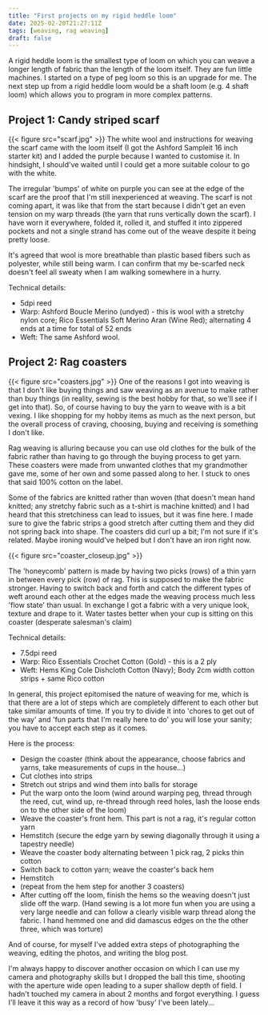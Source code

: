 ```yaml
---
title: "First projects on my rigid heddle loom"
date: 2025-02-20T21:27:11Z
tags: [weaving, rag weaving]
draft: false
---
```


A rigid heddle loom is the smallest type of loom on which you can weave a longer length of fabric than the length of the loom itself. They are fun little machines. I started on a type of peg loom so this is an upgrade for me. The next step up from a rigid heddle loom would be a shaft loom (e.g. 4 shaft loom) which allows you to program in more complex patterns.

## Project 1: Candy striped scarf

{{< figure src="scarf.jpg" >}}
The white wool and instructions for weaving the scarf came with the loom itself (I got the Ashford Sampleit 16 inch starter kit) and I added the purple because I wanted to customise it. In hindsight, I should've waited until I could get a more suitable colour to go with the white.

The irregular 'bumps' of white on purple you can see at the edge of the scarf are the proof that I'm still inexperienced at weaving. The scarf is not coming apart, it was like that from the start because I didn't get an even tension on my warp threads (the yarn that runs vertically down the scarf). I have worn it everywhere, folded it, rolled it, and stuffed it into zippered pockets and not a single strand has come out of the weave despite it being pretty loose.

It's agreed that wool is more breathable than plastic based fibers such as polyester, while still being warm. I can confirm that my be-scarfed neck doesn't feel all sweaty when I am walking somewhere in a hurry.

Technical details:
- 5dpi reed
- Warp: Ashford Boucle Merino (undyed) - this is wool with a stretchy nylon core; Rico Essentials Soft Merino Aran (Wine Red); alternating 4 ends at a time for total of 52 ends
- Weft: The same Ashford wool.

## Project 2: Rag coasters

{{< figure src="coasters.jpg" >}}
One of the reasons I got into weaving is that I don't like buying things and saw weaving as an avenue to make rather than buy things (in reality, sewing is the best hobby for that, so we'll see if I get into that). So, of course having to buy the yarn to weave with is a bit vexing. I like shopping for my hobby items as much as the next person, but the overall process of craving, choosing, buying and receiving is something I don't like.

Rag weaving is alluring because you can use old clothes for the bulk of the fabric rather than having to go through the buying process to get yarn. These coasters were made from unwanted clothes that my grandmother gave me, some of her own and some passed along to her. I stuck to ones that said 100% cotton on the label.

Some of the fabrics are knitted rather than woven (that doesn't mean hand knitted; any stretchy fabric such as a t-shirt is machine knitted) and I had heard that this stretchiness can lead to issues, but it was fine here. I made sure to give the fabric strips a good stretch after cutting them and they did not spring back into shape. The coasters did curl up a bit; I'm not sure if it's related. Maybe ironing would've helped but I don't have an iron right now.

{{< figure src="coaster_closeup.jpg" >}}

The 'honeycomb' pattern is made by having two picks (rows) of a thin yarn in between every pick (row) of rag. This is supposed to make the fabric stronger. Having to switch back and forth and catch the different types of weft around each other at the edges made the weaving process much less 'flow state' than usual. In exchange I got a fabric with a very unique look, texture and drape to it. Water tastes better when your cup is sitting on this coaster (desperate salesman's claim)

Technical details:
- 7.5dpi reed
- Warp: Rico Essentials Crochet Cotton (Gold) - this is a 2 ply
- Weft: Hems King Cole Dishcloth Cotton (Navy); Body 2cm width cotton strips + same Rico cotton

In general, this project epitomised the nature of weaving for me, which is that there are a lot of steps which are completely different to each other but take similar amounts of time. If you try to divide it into 'chores to get out of the way' and 'fun parts that I'm really here to do' you will lose your sanity; you have to accept each step as it comes.

Here is the process:

- Design the coaster (think about the appearance, choose fabrics and yarns, take measurements of cups in the house...) 
- Cut clothes into strips
- Stretch out strips and wind them into balls for storage
- Put the warp onto the loom (wind around warping peg, thread through the reed, cut, wind up, re-thread through reed holes, lash the loose ends on to the other side of the loom)
- Weave the coaster's front hem. This part is not a rag, it's regular cotton yarn
- Hemstitch (secure the edge yarn by sewing diagonally through it using a tapestry needle)
- Weave the coaster body alternating between 1 pick rag, 2 picks thin cotton
- Switch back to cotton yarn; weave the coaster's back hem
- Hemstitch
- (repeat from the hem step for another 3 coasters) 
- After cutting off the loom, finish the hems so the weaving doesn't just slide off the warp. (Hand sewing is a lot more fun when you are using a very large needle and can follow a clearly visible warp thread along the fabric. I hand hemmed one and did damascus edges on the the other three, which was torture)

And of course, for myself I've added extra steps of photographing the weaving, editing the photos, and writing the blog post.

I'm always happy to discover another occasion on which I can use my camera and photography skills but I dropped the ball this time, shooting with the aperture wide open leading to a super shallow depth of field. I hadn't touched my camera in about 2 months and forgot everything. I guess I'll leave it this way as a record of how 'busy' I've been lately...
